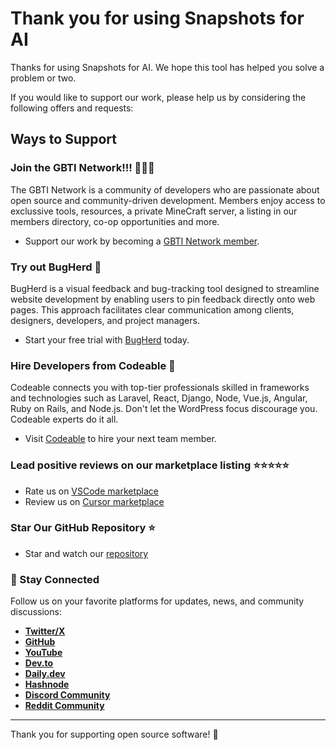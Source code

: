# Thank you for using Snapshots for AI

Thanks for using Snapshots for AI. We hope this tool has helped you solve a problem or two. 

If you would like to support our work, please help us by considering the following offers and requests:

## Ways to Support

### Join the GBTI Network!!! 🙏🙏🙏
The GBTI Network is a community of developers who are passionate about open source and community-driven development. Members enjoy access to exclussive tools, resources, a private MineCraft server, a listing in our members directory, co-op opportunities and more.

- Support our work by becoming a [GBTI Network member](https://gbti.network/membership/).

### Try out BugHerd 🐛
BugHerd is a visual feedback and bug-tracking tool designed to streamline website development by enabling users to pin feedback directly onto web pages. This approach facilitates clear communication among clients, designers, developers, and project managers.

- Start your free trial with [BugHerd](https://partners.bugherd.com/55z6c8az8rvr) today.

### Hire Developers from Codeable 👥
Codeable connects you with top-tier professionals skilled in frameworks and technologies such as Laravel, React, Django, Node, Vue.js, Angular, Ruby on Rails, and Node.js. Don't let the WordPress focus discourage you. Codeable experts do it all.

- Visit [Codeable](https://www.codeable.io/developers/?ref=z8h3e) to hire your next team member. 

### Lead positive reviews on our marketplace listing ⭐⭐⭐⭐⭐
- Rate us on [VSCode marketplace](https://marketplace.visualstudio.com/items?itemName=GBTI.snapshots-for-ai)
- Review us on [Cursor marketplace](https://open-vsx.org/extension/GBTI/snapshots-for-ai)

### Star Our GitHub Repository ⭐
- Star and watch our [repository](https://github.com/gbti-network/vscode-snapshots-for-ai)

### 📡 Stay Connected
Follow us on your favorite platforms for updates, news, and community discussions:
- **[Twitter/X](https://twitter.com/gbti_network)**
- **[GitHub](https://github.com/gbti-network)**
- **[YouTube](https://www.youtube.com/channel/UCh4FjB6r4oWQW-QFiwqv-UA)**
- **[Dev.to](https://dev.to/gbti)**
- **[Daily.dev](https://dly.to/zfCriM6JfRF)**
- **[Hashnode](https://gbti.hashnode.dev/)**
- **[Discord Community](https://gbti.network)**
- **[Reddit Community](https://www.reddit.com/r/GBTI_network)**

---

Thank you for supporting open source software! 🙏



